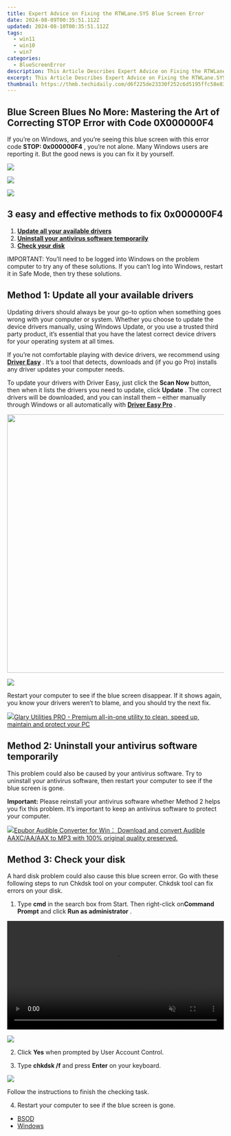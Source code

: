 ```yaml
---
title: Expert Advice on Fixing the RTWLane.SYS Blue Screen Error
date: 2024-08-09T00:35:51.112Z
updated: 2024-08-10T00:35:51.112Z
tags:
  - win11
  - win10
  - win7
categories:
  - BlueScreenError
description: This Article Describes Expert Advice on Fixing the RTWLane.SYS Blue Screen Error
excerpt: This Article Describes Expert Advice on Fixing the RTWLane.SYS Blue Screen Error
thumbnail: https://thmb.techidaily.com/d6f225de23330f252c6d5195ffc58e836dfeb5e08b530725208b4f5fec9ae8dd.JPG
---
```


## Blue Screen Blues No More: Mastering the Art of Correcting STOP Error with Code 0X000000F4

If you’re on Windows, and you’re seeing this blue screen with this error code **STOP: 0x000000F4** , you’re not alone. Many Windows users are reporting it. But the good news is you can fix it by yourself.

<!-- affiliate ads begin -->
<a href="https://secure.2checkout.com/order/checkout.php?PRODS=4620780&QTY=1&AFFILIATE=108875&CART=1"><img src="https://secure.avangate.com/images/merchant/07dd4d5a72f5740ef0f035f201951476/728__90banner.jpg" border="0"></a>
<!-- affiliate ads end -->
![](https://images.drivereasy.com/wp-content/uploads/2017/10/img_59db357b3699e.jpg)

<!-- affiliate ads begin -->
<a href="https://store.movavi.com/affiliate.php?ACCOUNT=MOVAVI&AFFILIATE=108875&PATH=https%3A%2F%2Fwww.movavi.com%3FAFFILIATE%3D108875%26RESOURCE%3DMovavi%2BScreen%2BRecorder%2Bbox"><img src="https://mcusercontent.com/0885a03ded3d480dca9287f12/images/f026b149-fc7c-fd54-5f3e-1460bbb19b6b.jpg" border="0"></a>
<!-- affiliate ads end -->
## 3 easy and effective methods to fix 0x000000F4

1. **[Update all your available drivers](https://tools.techidaily.com/drivereasy/download/)**
2. **[Uninstall your antivirus software temporarily](https://tools.techidaily.com/drivereasy/download/)**
3. **[Check your disk](https://tools.techidaily.com/drivereasy/download/)**

 IMPORTANT: You’ll need to be logged into Windows on the problem computer to try any of these solutions. If you can’t log into Windows, restart it in Safe Mode, then try these solutions.

## Method 1: Update all your available drivers

 Updating drivers should always be your go-to option when something goes wrong with your computer or system. Whether you choose to update the device drivers manually, using Windows Update, or you use a trusted third party product, it’s essential that you have the latest correct device drivers for your operating system at all times.

 If you’re not comfortable playing with device drivers, we recommend using [**Driver Easy**](https://tools.techidaily.com/drivereasy/download/) . It’s a tool that detects, downloads and (if you go Pro) installs any driver updates your computer needs.

 To update your drivers with Driver Easy, just click the **Scan Now**   button, then when it lists the drivers you need to update, click **Update** . The correct drivers will be downloaded, and you can install them – either manually through Windows or all automatically with [**Driver Easy Pro**](https://tools.techidaily.com/drivereasy/download/) .

<!-- affiliate ads begin -->
<a href="https://turtlebeacheu.sjv.io/c/5597632/1996818/23722" target="_top" id="1996818"><img src="//a.impactradius-go.com/display-ad/23722-1996818" border="0" alt="" width="600" height="600"/></a><img height="0" width="0" src="https://imp.pxf.io/i/5597632/1996818/23722" style="position:absolute;visibility:hidden;" border="0" />
<!-- affiliate ads end -->
![](https://images.drivereasy.com/wp-content/uploads/2017/08/img_599a5be1336da.jpg)

 Restart your computer to see if the blue screen disappear. If it shows again, you know your drivers weren’t to blame, and you should try the next fix.

<!-- affiliate ads begin -->
<a href="https://order.glarysoft.com/order/checkout.php?PRODS=4535075&QTY=1&AFFILIATE=108875&CART=1"><img src="https://secure.avangate.com/images/merchant/6734fa703f6633ab896eecbdfad8953a/products/GU-500_672.png" border="0">Glary Utilities PRO -  Premium all-in-one utility to clean, speed up, maintain and protect your PC</a>
<!-- affiliate ads end -->
##  Method 2: Uninstall your antivirus software temporarily

 This problem could also be caused by your antivirus software. Try to uninstall your antivirus software, then restart your computer to see if the blue screen is gone.

**Important:**  Please reinstall your antivirus software whether Method 2 helps you fix this problem. It’s important to keep an antivirus software to protect your computer.

<!-- affiliate ads begin -->
<a href="https://secure.2checkout.com/order/checkout.php?PRODS=4708689&QTY=1&AFFILIATE=108875&CART=1"><img src="https://www.epubor.com/images/uppic/audible-converter-interface.png" border="0">Epubor Audible Converter for Win： Download and convert Audible AAXC/AA/AAX to MP3 with 100% original quality preserved.</a>
<!-- affiliate ads end -->
## Method 3: Check your disk

 A hard disk problem could also cause this blue screen error. Go with these following steps to run Chkdsk tool on your computer. Chkdsk tool can fix errors on your disk.

 1) Type **cmd**  in the search box from Start. Then right-click on**Command Prompt**  and click **Run as administrator** .

<!-- affiliate ads begin -->
<a href="https://secure.2checkout.com/order/checkout.php?PRODS=36506229&QTY=1&AFFILIATE=108875&CART=1"><video width="100%" height="" class="rounded-t-md shadow-lg relative z-20" controls="" autoplay="" loop="" muted="" playsinline="" webkit-playinginline="">
<source type="video/mp4" src="https://aidaform.com/images/videos/aidaform-welcome-site.mp4"><source type="video/webm" src="https://aidaform.com/images/videos/aidaform-welcome-site.webm"></video></a>
<!-- affiliate ads end -->
![](https://images.drivereasy.com/wp-content/uploads/2017/10/img_59db475dd7b40.png)

 2) Click **Yes**  when prompted by User Account Control.

 3) Type **chkdsk /f**  and press **Enter**  on your keyboard.

![](https://images.drivereasy.com/wp-content/uploads/2017/10/img_59db47077b1d2.png)

Follow the instructions to finish the checking task.

4) Restart your computer to see if the blue screen is gone.

* [BSOD](https://tools.techidaily.com/drivereasy/download/)
* [Windows](https://tools.techidaily.com/drivereasy/download/)

<ins class="adsbygoogle"
     style="display:block"
     data-ad-format="autorelaxed"
     data-ad-client="ca-pub-7571918770474297"
     data-ad-slot="1223367746"></ins>



<ins class="adsbygoogle"
     style="display:block"
     data-ad-client="ca-pub-7571918770474297"
     data-ad-slot="8358498916"
     data-ad-format="auto"
     data-full-width-responsive="true"></ins>
